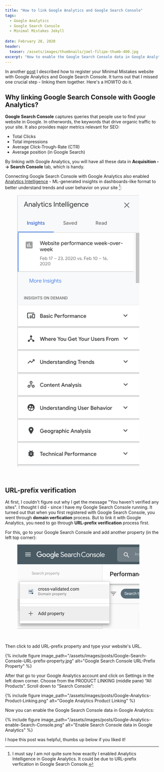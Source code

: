```yaml
---
title: "How to link Google Analytics and Google Search Console"
tags:
  - Google Analytics
  - Google Search Console
  - Minimal Mistakes Jekyll

date: February 28, 2020
header:
  teaser: /assets/images/thumbnails/joel-filipe-thumb-400.jpg
excerpt: "How to enable the Google Search Console data in Google Analytics"
---
```


In another [post](/Personal-website-with-Minimal-Mistakes-Jekyll-Theme-HOWTO-Part-IV) I described how to register your Minimal Mistakes website with Google Analytics and Google Search Console. It turns out that I missed one crucial step - linking them together. Here's a HOWTO do it.
&nbsp;
&nbsp;

## Why linking Google Search Console with Google Analytics?
**Google Search Console** captures queries that people use to find your website in Google. In otherwords, the keywords that drive organic traffic to your site. It also provides major metrics relevant for SEO:
- Total Clicks
- Total impressions
- Average Click-Trough-Rate (CTR)
- Average position (in Google Search)

By linking with Google Analytics, you will have all these data in **Acquisition --> Search Console** tab, which is handy.

Connecting Google Search Console with Google Analytics also enabled [Analytics Intelligence](https://support.google.com/analytics/answer/7411707?hl=en&ref_topic=7346206) - ML-generated insights in dashboards-like format to better understand trends and user behavior on your site [^ft1]:

<figure style="width: 400px" class="align-center">
  <img src="/assets/images/posts/Google-Analytics-intelligence.png" alt="Google Analytics Intelligence Example">
</figure>
&nbsp;


## URL-prefix verification
At first, I couldn't figure out why I get the message "You haven't verified any sites".
I thought I did - since I have my Google Search Console running. It turned out that when you first registered with Google Search Console, you went through **domain verfication** process. But to link it with Google Analytics, you need to go through **URL-prefix verification** process first.
&nbsp;
&nbsp;

For this, go to your Google Search Console and add another property (in the left top corner):

<figure style="width: 400px" class="align-center">
  <img src="/assets/images/posts/Google-Search-Console-add-new-property.png" alt="Google Search Console Add New Property">
</figure>
&nbsp;

Then click to add URL-prefix property and type your website's URL.

{% include figure image_path="/assets/images/posts/Google-Search-Console-URL-prefix-property.jpg" alt="Google Search Console URL-Prefix Property" %}

After that go to your Google Analytics account and click on Settings in the left down corner. Choose from the PRODUCT LINKING (middle pane) “All Products”. Scroll down to “Search Console”:

{% include figure image_path="/assets/images/posts/Google-Analytics-Product-Linking.png" alt="Google Analytics Product Linking" %}

Now you can enable the Google Search Console data in Google Analytics:

{% include figure image_path="/assets/images/posts/Google-Analytics-enable-Search-Console.png" alt="Enable Search Console data in Google Analytics" %}


I hope this post was helpful, thumbs up below if you liked it!


[^ft1]: I must say I am not quite sure how exactly I enabled Analytics Intelligence in Google Analytics. It could be due to URL-prefix verfication in Google Search Console.
